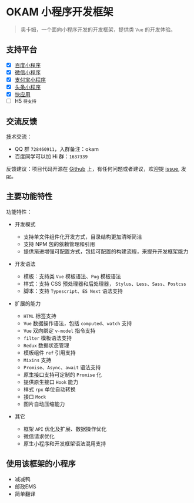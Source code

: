 # OKAM 小程序开发框架

> 奥卡姆，一个面向小程序开发的开发框架，提供类 `Vue` 的开发体验。

## 支持平台

- [x] [百度小程序](https://smartprogram.baidu.com/docs/introduction/enter_application/)
- [x] [微信小程序](https://developers.weixin.qq.com/miniprogram/dev/)
- [x] [支付宝小程序](https://docs.alipay.com/mini/developer/getting-started)
- [x] [头条小程序](https://developer.toutiao.com/docs/)
- [x] [快应用](https://www.quickapp.cn/)
- [ ] H5 `待支持`

## 交流反馈

技术交流：
* QQ 群 `728460911`，入群备注：okam
* 百度同学可以加 Hi 群：`1637339`

反馈建议：项目代码开源在 [Github](https://github.com/ecomfe/okam) 上，有任何问题或者建议，欢迎提 [issue](https://github.com/ecomfe/okam/issues/new), 发 [pr](https://github.com/ecomfe/okam)。

## 主要功能特性

功能特性：

* 开发模式
    * 支持单文件组件化开发方式，目录结构更加清晰简洁
    * 支持 NPM 包的依赖管理和引用
    * 提供渐进增强可配置方式，包括可配置的构建流程，来提升开发框架能力

* 开发语法
    * 模板：支持类 `Vue` 模板语法、`Pug` 模板语法
    * 样式：支持 CSS 预处理器和后处理器， `Stylus`、`Less`、`Sass`、`Postcss`
    * 脚本：支持 `Typescript`、`ES Next` 语法支持

* 扩展的能力
    * `HTML` 标签支持
    * `Vue` 数据操作语法，包括 `computed`、`watch` 支持
    * `Vue` 双向绑定 `v-model` 指令支持
    * `filter` 模板语法支持
    * `Redux` 数据状态管理
    * 模板组件 `ref` 引用支持
    * `Mixins` 支持
    * `Promise`、`Async`、`await` 语法支持
    * 原生接口支持可定制的 `Promise` 化
    * 提供原生接口 `Hook` 能力
    * 样式 `rpx` 单位自动转换
    * 接口 `Mock`
    * 图片自动压缩能力

* 其它
    * 框架 `API` 优化及扩展、数据操作优化
    * 微信请求优化
    * 原生小程序和开发框架语法混用支持

## 使用该框架的小程序

* 减减鸭
* 邮政EMS
* 简单翻译
